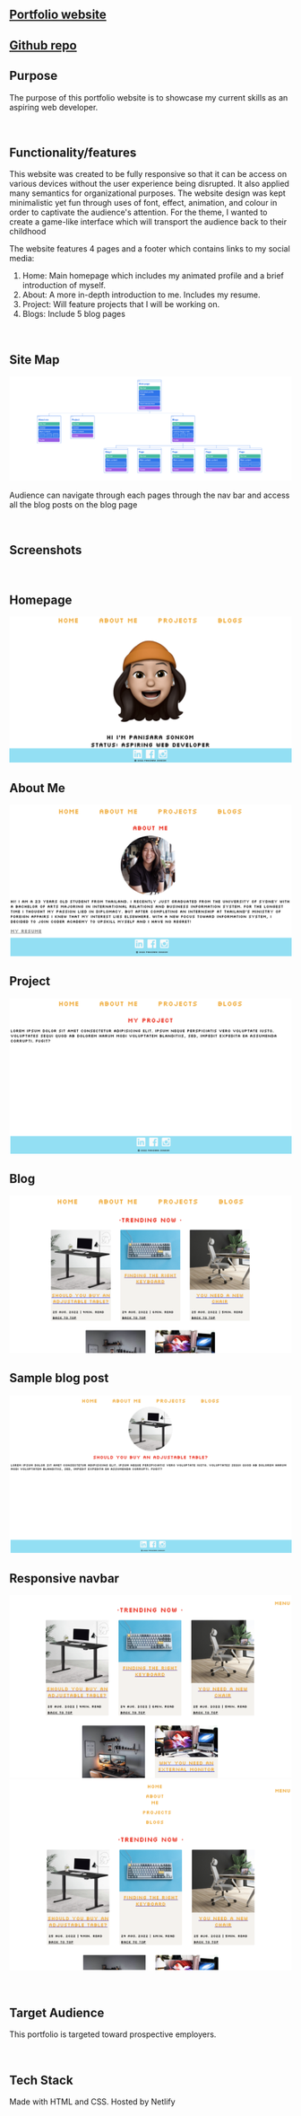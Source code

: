 ## [Portfolio website](https://psonkom20-portfolio.netlify.app)
## [Github repo](https://github.com/psonkom20/PanisaraSonkom_T1A2)
## Purpose
The purpose of this portfolio website is to showcase my current skills as an aspiring web developer.

<br>

## Functionality/features
This website was created to be fully responsive so that it can be access on various devices without the user experience being disrupted. It also applied many semantics for organizational purposes. The website design was kept minimalistic yet fun through uses of font, effect, animation, and colour in order to captivate the audience's attention. For the theme, I wanted to create a game-like interface which will transport the audience back to their childhood

The website features 4 pages and a footer which contains links to my social media:
1. Home: Main homepage which includes my animated profile and a brief introduction of myself.
2. About: A more in-depth introduction to me. Includes my resume.
3. Project: Will feature projects that I will be working on.
4. Blogs: Include 5 blog pages

<br>

## Site Map
![Image of sitemap](../Resources/Docs/site-map.png)

Audience can navigate through each pages through the nav bar and access all the blog posts on the blog page

<br>

## Screenshots
<br>

## Homepage
![Image of homepage](../Resources/Docs/homepage.png)
## About Me
![Image of about me page](../Resources/Docs/about-me-page.png)
## Project
![Image of project page](../Resources/Docs/project-page.png)
## Blog
![Image of blog page](../Resources/Docs/blog-page.png)
## Sample blog post
![Image of blog post](../Resources/Docs/blog-post.png)
## Responsive navbar
![Image of nav bar](../Resources/Docs/navbar-smallscreen.png)
![Image of nav bar](../Resources/Docs/navbar-smallscreen-full.png)

<br>

## Target Audience
This portfolio is targeted toward prospective employers.

<br>

## Tech Stack
Made with HTML and CSS. Hosted by Netlify